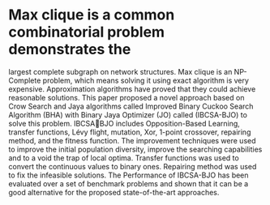 # Max clique is a common combinatorial problem demonstrates the 
largest complete subgraph on network structures. Max clique is an NP-Complete 
problem, which means solving it using exact algorithm is very expensive. 
Approximation algorithms have proved that they could achieve reasonable 
solutions. This paper proposed a novel approach based on Crow Search and Jaya 
algorithms called Improved Binary Cuckoo Search Algorithm (BHA) with 
Binary Jaya Optimizer (JO) called (IBCSA-BJO) to solve this problem. IBCSABJO includes Opposition-Based Learning, transfer functions, Lévy flight, 
mutation, Xor, 1-point crossover, repairing method, and the fitness function. The 
improvement techniques were used to improve the initial population diversity, 
improve the searching capabilities and to a void the trap of local optima. Transfer 
functions was used to convert the continuous values to binary ones. Repairing
method was used to fix the infeasible solutions. The Performance of IBCSA-BJO
has been evaluated over a set of benchmark problems and shown that it can be a 
good alternative for the proposed state-of-the-art approaches.

